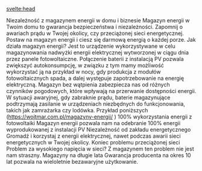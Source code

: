 <script lang="ts"></script>

<svelte:head>
  <title>Magazyny energii | Specsolar.pl</title>
  <meta name="description" content="Opis musi być" />
</svelte:head>

Niezależność z magazynem energii w domu i biznesie Magazyn energii w Twoim domu to gwarancja
bezpieczeństwa i niezależności. Zapomnij o awariach prądu w Twojej okolicy, czy przeciążonej sieci
energetycznej. Postaw na magazyn energii i ciesz się darmową energią o każdej porze. Jak działa
magazyn energii? Jest to urządzenie wykorzystywane w celu magazynowania nadwyżki energii
elektrycznej wytworzonej w ciągu dnia przez panele fotowoltaiczne. Połączenie baterii z instalacją
PV pozwala zwiększyć autokonsumpcję, w związku z tym mamy możliwość wykorzystać ją na przykład w
nocy, gdy produkcja z modułów fotowoltaicznych spada, a dalej występuje zapotrzebowanie na ener­gię
elektryczną. Magazyn bez wątpienia zabezpiecza nas od różnych czynników pogodowych, które wpływają
na przerwa­nie dostępności energii. W sytuacji awaryjnej, gdy zabraknie prądu, baterie magazynujące
podtrzymają zasilanie w urządzeniach niezbędnych do funkcjonowania, takich jak zamrażarka czy
lodówka. Przykład poniższych (https://wojtmar.com.pl/magazyny-energii/ ) 100% wykorzystania energii
z fotowoltaiki Magazyn energii pozwala nam na odebranie 100% energii wyprodukowanej z instalacji PV
Niezależność od zakładu energetycznego Gromadź i korzystaj z energii elektrycznej, nawet podczas
awarii sieci energetycznych w Twojej okolicy. Koniec problemu przeciążonej sieci Problem za
wysokiego napięcia w sieci? Z magazynem ten problem nie jest nam straszny. Magazyny na długie lata
Gwarancja producenta na okres 10 lat pozwala na wieloletnie bezawaryjne użytkowanie.
